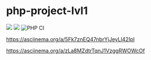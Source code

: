 # php-project-lvl1
<a href="https://codeclimate.com/github/ElenaIzotova8/php-project-lvl1/maintainability"><img src="https://api.codeclimate.com/v1/badges/b4d07e3a2f919ba5b11a/maintainability" /></a>
<a href="https://codeclimate.com/github/ElenaIzotova8/php-project-lvl1/test_coverage"><img src="https://api.codeclimate.com/v1/badges/b4d07e3a2f919ba5b11a/test_coverage" /></a>
![PHP CI](https://github.com/ElenaIzotova8/php-project-lvl1/workflows/PHP%20CI/badge.svg)

https://asciinema.org/a/5Fk7znEQ47nbrYjJeyLl42Ipl

https://asciinema.org/a/zLa8MZdtrTqnJ1VzggRWOWcOf
